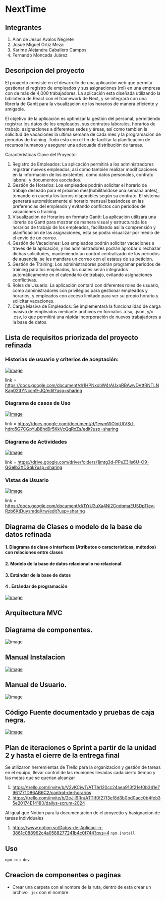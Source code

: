 # NextTime

## Integrantes
1. Alan de Jesus Avalos Negrete
2. Josué Miguel Ortiz Meza
3. Karime Alejandra Caballero Campos
4. Fernando Moncada Juárez


## Descripcion del proyecto 
El proyecto consiste en el desarrollo de una aplicación web que permita gestionar el registro de empleados y sus asignaciones (rol) en una empresa con de más de 4,000 trabajadores. La aplicación esta diseñada utilizando la biblioteca de React con el framework de Next, y se integrará con una librería de Gantt para la visualización de los horarios de manera eficiente y amigable.

El objetivo de la aplicación es optimizar la gestión del personal, permitiendo registrar los datos de los empleados, sus contratos laborales, horarios de trabajo, asignaciones a diferentes sedes y áreas, así como también la solicitud de vacaciones la ultima semana de cada mes y la programación de periodos de training. Todo esto con el fin de facilitar la planificación de recursos humanos y asegurar una adecuada distribución de tareas.

Características Clave del Proyecto:

1. Registro de Empleados: La aplicación permitirá a los administradores registrar nuevos empleados, así como también realizar modificaciones en la información de los existentes, como datos personales, contrato laboral, y documentos asociados.
2. Gestión de Horarios: Los empleados podrán solicitar el horario de trabajo deseado para el próximo mes(habilitandose una semana antes), tomando en cuenta los turnos disponibles según su contrato. El sistema generará automáticamente el horario mensual basándose en las preferencias del empleado y evitando conflictos con periodos de vacaciones o training.
3. Visualización de Horarios en formato Gantt: La aplicación utilizará una librería de Gantt para mostrar de manera visual y estructurada los horarios de trabajo de los empleados, facilitando así la comprensión y planificación de las asignaciones, esta se podra visualizar por medio de el envio de un correo.
4. Gestión de Vacaciones: Los empleados podrán solicitar vacaciones a través de la aplicación, y los administradores podrán aprobar o rechazar dichas solicitudes, manteniendo un control centralizado de los periodos de ausencia, se les mandara un correo con el estatus de su peticion.
5. Gestión de Training: Los administradores podrán programar periodos de training para los empleados, los cuales serán integrados automáticamente en el calendario de trabajo, evitando asignaciones conflictivas.
6. Roles de Usuario: La aplicación contará con diferentes roles de usuario, como administradores con privilegios para gestionar empleados y horarios, y empleados con acceso limitado para ver su propio horario y solicitar vacaciones.
7. Carga Masiva de Empleados: Se implementará la funcionalidad de carga masiva de empleados mediante archivos en formatos .xlsx, .json, y/o .csv, lo que permitirá una rápida incorporación de nuevos trabajadores a la base de datos.

## Lista de requisitos priorizada del proyecto refinada


### Historias de usuario y criterios de aceptación:

[![image](https://github.com/aalan-aavalos/next-time00/assets/137373510/73776d8a-e1b5-435d-a6c3-cb095630aaa2)](https://docs.google.com/document/d/1HPNxobW4rAUxpRBAwvDVttRNTLNKap02ttYNccn9-JQ/edit?usp=sharing)

link = https://docs.google.com/document/d/1HPNxobW4rAUxpRBAwvDVttRNTLNKap02ttYNccn9-JQ/edit?usp=sharing
### Diagrama de casos de Uso 
[![image](https://github.com/aalan-aavalos/next-time00/assets/137373510/5da9c4c2-2921-4bf7-8ca7-ac5ac041d85d)](https://docs.google.com/document/d/1ewmWOIntUtVSd-hdrq5G7CGpYuB8hd9r5KkVcQqRxZs/edit?usp=sharing)

link = https://docs.google.com/document/d/1ewmWOIntUtVSd-hdrq5G7CGpYuB8hd9r5KkVcQqRxZs/edit?usp=sharing 

### Diagrama de Actividades 
[![image](https://github.com/aalan-aavalos/next-time00/assets/137373510/0ad8cc48-e436-4428-b6ef-a3cf5a36f8a2)](https://drive.google.com/drive/folders/1jmtg3d-PPeZ3Ils6U-O9-GGelb3XDSqk?usp=sharing)



link = https://drive.google.com/drive/folders/1jmtg3d-PPeZ3Ils6U-O9-GGelb3XDSqk?usp=sharing
### Vistas de Usuario 

[![image](https://github.com/aalan-aavalos/next-time00/assets/137373510/5f2734a5-4aac-4166-9a8f-ba1d5af97eda)](https://docs.google.com/document/d/1YrU3uXa4NI2CqdpmaEU5DpTIev-Rzb6KtDuysmdqXrw/edit?usp=sharing)

link = https://docs.google.com/document/d/1YrU3uXa4NI2CqdpmaEU5DpTIev-Rzb6KtDuysmdqXrw/edit?usp=sharing

## Diagrama de Clases o modelo de la base de datos refinada


#### 1. Diagrama de clase o interfaces (Atributos o características, métodos) con relaciones entre clases 
#### 2. Modelo de la base de datos relacional o no relacional
#### 3. Estándar de la base de datos
#### 4 . Estándar de programación

[![image](https://github.com/aalan-aavalos/next-time00/assets/137373510/833f3a6a-6173-43a9-819d-58b0ebe24381)](https://docs.google.com/document/d/1ZXpi4wHfdCOIrhPTsFtNnE1EwB2f49Evh99Cj0NlXzs/edit?usp=sharing)

## Arquitectura MVC 

## Diagrama de componentes.
![image](https://github.com/aalan-aavalos/next-time00/assets/137373510/188b690d-ab70-4ca7-8aba-92f22cbb3231)

## Manual Instalacion
[![image](https://github.com/aalan-aavalos/next-time00/assets/137373510/cabfd9f5-2436-41da-847d-844a5a804a5b)](https://docs.google.com/document/d/1wPwhkG8tAXVJQ9ttx_D4eLhzo-GzfPskIqzCVjRjoyw/edit?usp=sharing)

## Manual de Usuario.
[![image](https://github.com/aalan-aavalos/next-time00/assets/137373510/9e41fbaa-94a3-4f4f-9adf-0b18bd82e307)](https://docs.google.com/document/d/1KqH5jdt1BlmcnDsNkPr4E482VjcWRJHZy0tNAgVuAys/edit?usp=sharing)

## Código Fuente documentado y pruebas de caja negra.

[![image](https://github.com/aalan-aavalos/next-time00/assets/137373510/361b7e67-393f-4c49-8056-3ddaefb2239a)](https://docs.google.com/spreadsheets/d/1kCNH7c0r1Hqm9UTbE9whgmIDxtO5Cwm8/edit?usp=drive_link&ouid=105183689852948364376&rtpof=true&sd=true)

## Plan de iteraciones o Sprint a partir de la unidad 2 y hasta el cierre de la entrega final

Se utilizaron herremientas de Trello para la organizacion y gestión de tareas en el equipo, llevar control de las reuniones llevadas cada cierto tiempo
y las metas que se querian alcanzar 
1. https://trello.com/invite/b/V2vKCjwT/ATTIe120cc24aea913f21ef0b341e7961771D86AB6C2/control-de-horarios
2. https://trello.com/invite/b/2eJiI9Rn/ATTIf0f27f3ef8d3b0bd0acc0b4feb35e20174E14180/dailys-scrum-2024

Al igual que Notion para la documentacion de el proyectto y hasignacion de tareas individuales 

1. https://www.notion.so/Datos-de-Aplicaci-n-3861c088962c4a0588277241b4c0f744?pvs=4
 `npm install`
## Uso
 `npm run dev`
 ## Creacion de componentes o paginas
 - Crear una carpeta con el nombre de la ruta, dentro de esta crear un archivo `.jsx` con el nombre
 
